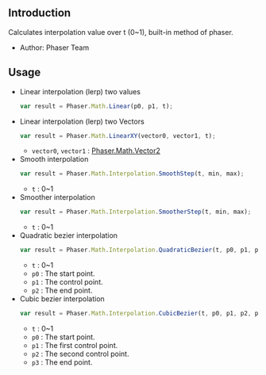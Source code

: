 ## Introduction

Calculates interpolation value over t (0~1), built-in method of phaser.

- Author: Phaser Team

## Usage

- Linear interpolation (lerp) two values
    ```javascript
    var result = Phaser.Math.Linear(p0, p1, t);
    ```
- Linear interpolation (lerp) two Vectors
    ```javascript
    var result = Phaser.Math.LinearXY(vector0, vector1, t);
    ```
    - `vector0`, `vector1` : [Phaser.Math.Vector2](vector2.md)
- Smooth interpolation
    ```javascript
    var result = Phaser.Math.Interpolation.SmoothStep(t, min, max);
    ```
    - `t` : 0~1
- Smoother interpolation
    ```javascript
    var result = Phaser.Math.Interpolation.SmootherStep(t, min, max);
    ```
    - `t` : 0~1
- Quadratic bezier interpolation
    ```javascript
    var result = Phaser.Math.Interpolation.QuadraticBezier(t, p0, p1, p2);
    ```
    - `t` : 0~1
    - `p0` : The start point.
    - `p1` : The control point.
    - `p2` : The end point.
- Cubic bezier interpolation
    ```javascript
    var result = Phaser.Math.Interpolation.CubicBezier(t, p0, p1, p2, p3);
    ```
    - `t` : 0~1
    - `p0` : The start point.
    - `p1` : The first control point.
    - `p2` : The second control point.
    - `p3` : The end point.